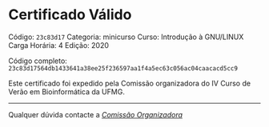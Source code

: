 # Certificado Válido

Código: `23c83d17`
Categoria: minicurso
Curso: Introdução à GNU/LINUX
Carga Horária: 4
Edição: 2020


Código completo: `23c83d17564db1433641a38ee25f236597aa1f4a5ec63c056ac04caacacd5cc9`


Este certificado foi expedido pela Comissão organizadora do IV Curso de Verão em Bioinformática da UFMG.

----

Qualquer dúvida contacte a [_Comissão Organizadora_](<mailto:cursobioinfoufmg@gmail.com$subject=[Certificados]>)

